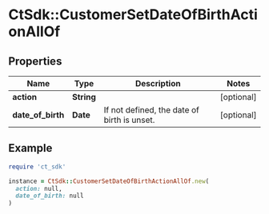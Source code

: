 # CtSdk::CustomerSetDateOfBirthActionAllOf

## Properties

| Name | Type | Description | Notes |
| ---- | ---- | ----------- | ----- |
| **action** | **String** |  | [optional] |
| **date_of_birth** | **Date** | If not defined, the date of birth is unset. | [optional] |

## Example

```ruby
require 'ct_sdk'

instance = CtSdk::CustomerSetDateOfBirthActionAllOf.new(
  action: null,
  date_of_birth: null
)
```

